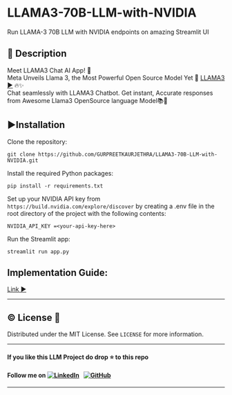 # LLAMA3-70B-LLM-with-NVIDIA
Run LLAMA-3 70B LLM with NVIDIA endpoints on amazing Streamlit UI 

## 📝 Description
Meet LLAMA3 Chat AI App! 🚀                                     
Meta Unveils Llama 3, the Most Powerful Open Source Model Yet 🌟 [LLAMA3 ▶️](https://llama.meta.com/llama3/) 🔥✨                       
Chat seamlessly with LLAMA3 Chatbot. Get instant, Accurate responses from Awesome Llama3 OpenSource language Model📚💬 


## ▶️Installation

Clone the repository:

`git clone https://github.com/GURPREETKAURJETHRA/LLAMA3-70B-LLM-with-NVIDIA.git`                                     

Install the required Python packages:

`pip install -r requirements.txt`

Set up your NVIDIA API key from `https://build.nvidia.com/explore/discover` by creating a .env file in the root directory of the project with the following contents:

`NVIDIA_API_KEY =<your-api-key-here>`

Run the Streamlit app:

`streamlit run app.py`


 ## Implementation Guide:
[Link ▶️](https://www.youtube.com/watch?v=s0LQ8PyfI2E)

 ---
## ©️ License 🪪 

Distributed under the MIT License. See `LICENSE` for more information.

---

#### **If you like this LLM Project do drop ⭐ to this repo**
#### Follow me on [![LinkedIn](https://img.shields.io/badge/linkedin-%230077B5.svg?style=for-the-badge&logo=linkedin&logoColor=white)](https://www.linkedin.com/in/gurpreetkaurjethra/) &nbsp; [![GitHub](https://img.shields.io/badge/github-%23121011.svg?style=for-the-badge&logo=github&logoColor=white)](https://github.com/GURPREETKAURJETHRA/)

---
